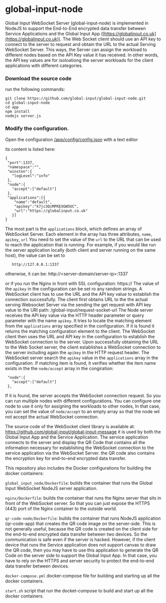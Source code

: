 # global-input-node

Global Input WebSocket Server (global-input-node) is implemented in NodeJS to support the End-to-End encrypted data transfer between Service Applications and the Global Input App
([https://globalinput.co.uk](https://globalinput.co.uk)). The Web Socket client should use an API key to connect to the server to request and obtain the URL to the actual Serving WebSocket Server. This ways, the Server can assign the workload to different nodes based on the API Key value it has received. In other words, the API key values are for isoloationg the server workloads for the client applications with different categories.  

### Download the source code
run the following commands:

    git clone https://github.com/global-input/global-input-node.git
    cd global-input-node
    cd app
    npm install
    nodejs server.js


### Modify the configuration.
Open the configuration
    [/app/config/config.json](https://github.com/global-input/global-input-node/blob/master/app/config/config.json)
with a text editor

its content is listed here:
```
{
 "port":1337,
 "namespace":"",
 "winston":{
   "logLevel":"info"
 },
 "node":{
   "accept":["default"]
 },
 "applications":[{
    "name":"default",
    "apikey":"k7jc3QcMPKEXGW5UC",
    "url":"https://globalinput.co.uk"
   }]
}

```
The most part is the ```applications``` block, which defines an array of WebSocket Server. Each element in the array has three attributes, ```name```, ```apikey```, ```url```
You need to set the value of the ```url``` to the URL that can be used to reach the application that is running. For example, if you would like run the server application locally (both client and server running on the same host), the value can be set to

       http://127.0.0.1:1337
otherwise, it can be:
        http://<server-domain/server-ip>:1337

or if you run the Nginx in front with SSL configuration:
        https://<you-domain>
The value of the ```apikey``` in the configuration can be set ro any random strings.  A WebSocket client has to use the URL and the API key value to establish the connection successfully.
The client first obtains URL to the the actual serving Websocket Server via the sending the get request with API key value to the URI path:
    /global-input/request-socket-url
The Node server receives the API key value via the HTTP header parameter or query parameter with the name ```apikey```. It tries to locate the matching element from the ```applications``` array specified in the configuration. If it is found it returns the matching configuration element to the client.
The WebSocket client then uses the URL and API key in the configuration to establish the WebSocket connection to the server.
Upon successfully obtaining the URL to the Web Socket server, the client  establishes a WebSocket connection to the server including again the ```apikey``` in the HTTP request header.
The WebSocket server search the ```apikey``` value in the ```applications``` array in the configuration. If matching item is found, it verifies whether the item name exists in the  the ```node/accept``` array in the congiration:
```
 "node":{
   "accept":["default"]
 },
```
If it is found, the server accepts the WebSocket connection request.
So you can run multiple nodes with different configurations. You can configure one node to use it only for assigning the workloads to other nodes, In that case, you can set the value of  ```node/accept```  to an empty array so that the node wil not accept the actual WebSocket connection.

The source code of the WebSocket client library is available at:
 https://github.com/global-input/global-input-message
it is used by both the Global Input App and the Service Application. The service application connects to the server and display the QR Code that contains all the information necessary for establishing the WebSocket connection to the service application via the WebSocket Server. the QR code also contains the encryption key for end-to-end encrypted data transfer.

This repository also includes the Docker configurations for building the docker containers:

```global_input_node/Dockerfile```: builds the container that runs the Global Input WebSocket NodeJS server application.  

```nginx/Dockerfile```: builds the container that runs the Nginx server that sits in front of the WebSocket server. So that you can just expose the HTTPS (443) port of the Nginx container to the outside world.

```qr-code-node/Dockerfile```: builds the container that runs NodeJS application (qr-code-app) that creates the QR code image on the server-side. This is not generally useful, because the QR code is created on the client side for the end-to-end encrypted data transfer between two devices. So the communication is safe even if the server is hacked. However, if the client device that runs the Service application does not support canvas to draw the QR code, then you may have to use this application to generate the QR Code on the server side to support the Global Input App. In that case, you have to rely on the HTTPS and server security to protect the end-to-end data transfer between devices.

```docker-compose.yml``` docker-compose file for building and starting up all the docker containers.

```start.sh``` script that run the docket-compose to build and start up all the docker containers.
